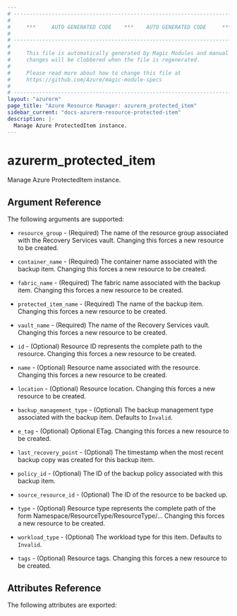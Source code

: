```yaml
---
# ----------------------------------------------------------------------------
#
#     ***     AUTO GENERATED CODE    ***    AUTO GENERATED CODE     ***
#
# ----------------------------------------------------------------------------
#
#     This file is automatically generated by Magic Modules and manual
#     changes will be clobbered when the file is regenerated.
#
#     Please read more about how to change this file at
#     https://github.com/Azure/magic-module-specs
#
# ----------------------------------------------------------------------------
layout: "azurerm"
page_title: "Azure Resource Manager: azurerm_protected_item"
sidebar_current: "docs-azurerm-resource-protected-item"
description: |-
  Manage Azure ProtectedItem instance.
---
```


# azurerm_protected_item

Manage Azure ProtectedItem instance.


## Argument Reference

The following arguments are supported:

* `resource_group` - (Required) The name of the resource group associated with the Recovery Services vault. Changing this forces a new resource to be created.

* `container_name` - (Required) The container name associated with the backup item. Changing this forces a new resource to be created.

* `fabric_name` - (Required) The fabric name associated with the backup item. Changing this forces a new resource to be created.

* `protected_item_name` - (Required) The name of the backup item. Changing this forces a new resource to be created.

* `vault_name` - (Required) The name of the Recovery Services vault. Changing this forces a new resource to be created.

* `id` - (Optional) Resource ID represents the complete path to the resource. Changing this forces a new resource to be created.

* `name` - (Optional) Resource name associated with the resource. Changing this forces a new resource to be created.

* `location` - (Optional) Resource location. Changing this forces a new resource to be created.

* `backup_management_type` - (Optional) The backup management type associated with the backup item. Defaults to `Invalid`.

* `e_tag` - (Optional) Optional ETag. Changing this forces a new resource to be created.

* `last_recovery_point` - (Optional) The timestamp when the most recent backup copy was created for this backup item.

* `policy_id` - (Optional) The ID of the backup policy associated with this backup item.

* `source_resource_id` - (Optional) The ID of the resource to be backed up.

* `type` - (Optional) Resource type represents the complete path of the form Namespace/ResourceType/ResourceType/... Changing this forces a new resource to be created.

* `workload_type` - (Optional) The workload type for this item. Defaults to `Invalid`.

* `tags` - (Optional) Resource tags. Changing this forces a new resource to be created.

## Attributes Reference

The following attributes are exported:
